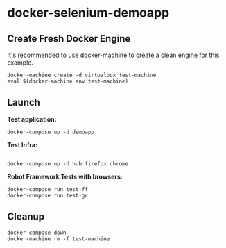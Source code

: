 # docker-selenium-demoapp

## Create Fresh Docker Engine
It's recommended to use docker-machine to create a clean engine for this example.
```
docker-machine create -d virtualbox test-machine
eval $(docker-machine env test-machine)
```

## Launch

**Test application:**
```
docker-compose up -d demoapp
```

**Test Infra:**
```

docker-compose up -d hub firefox chrome
```

**Robot Framework Tests with browsers:**
```
docker-compose run test-ff
docker-compose run test-gc
```

## Cleanup
```
docker-compose down
docker-machine rm -f test-machine
```
